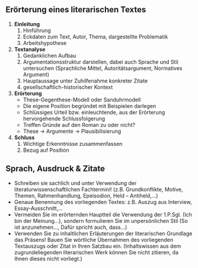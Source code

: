 
## Erörterung eines literarischen Textes

1. **Einleitung**
	1. Hinführung
	2. Eckdaten zum Text, Autor, Thema, dargestellte Problematik
	3. Arbeitshypothese
2. **Textanalyse**
	1. Gedanklichen Aufbau
	2. Argumentationsstruktur darstellen, dabei auch Sprache und Stil untersuchen (Sprachliche Mittel, Autoritätsargument, Normatives Argument)
	3. Hauptaussage unter Zuhilfenahme konkreter Zitate
	4. gesellschaftlich-historischer Kontext
4. **Erörterung**
	-  These-Gegenthese-Modell oder Sanduhrmodell
	- Die eigene Position  begründet mit Beispielen darlegen
	- Schlüssiges Urteil bzw. einleuchtende, aus der Erörterung hervorgehende Schlussfolgerung
	- Treffen Gründe auf den Roman zu oder nicht?
	- These → Argumente → Plausibilisierung
5. **Schluss**
	1. Wichtige Erkenntnisse zusammenfassen
	2. Bezug auf Position

## Sprach, Ausdruck & Zitate

- Schreiben sie sachlich und unter Verwendung der literaturwissenschaftlichen Fachtermini! (z.B. Grundkonflikte, Motive, Themen, Rahmenhandlung, Epeisodion, Held – Antiheld,…)
- Genaue Benennung des vorliegenden Textes: z.B. Auszug aus Interview, Essay-Ausschnitt,...
- Vermeiden Sie im erörternden Hauptteil die Verwendung der 1.P.Sgl. (Ich bin der Meinung…), sondern formulieren Sie im unpersönlichen Stil (So ist anzunehmen…, Dafür spricht auch, dass…)
- Verwenden Sie zu inhaltlichen Erläuterungen der literarischen Grundlage das Präsens! Bauen Sie wörtliche Übernahmen des vorliegenden Textauszugs oder Zitat in Ihren Satzbau ein. (Inhaltswissen aus dem zugrundeliegenden literarischen Werk können Sie nicht zitieren, da Ihnen dieses nicht vorliegt.)
